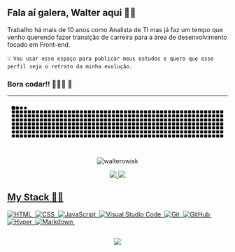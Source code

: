 ## Fala aí galera, Walter aqui 🤙🏼

Trabalho há mais de 10 anos como Analista de TI mas já faz um tempo que venho querendo fazer transição de carreira para a área de desenvolvimento focado em Front-end.


:bulb: `Vou usar esse espaço para publicar meus estudos e quero que esse perfil seja o retrato da minha evolução.`

### Bora codar!! 👨🏽‍💻 :beer:

---

<div align="center">
  
  ![Snake animation](https://github.com/walterowisk/walterowisk/blob/output/github-contribution-grid-snake.svg)
  
</div>

<p class="Profile Views Badge" align="center"> <img src="https://komarev.com/ghpvc/?username=walterowisk&label=Profile%20views&color=9573BF&style=flat" alt="walterowisk" /> </p>


<div align="center" style="display: inline_block">
  <a href="https://github.com/walterowisk">
  <img height="160em" src="https://github-readme-stats.vercel.app/api?username=walterowisk&show_icons=true&theme=tokyonight&include_all_commits=true&count_private=true"/>
  <img height="160em" src="https://github-readme-stats.vercel.app/api/top-langs/?username=walterowisk&layout=compact&langs_count=7&theme=tokyonight"/>
</div>

## 
  
## My Stack 🔧🔋

![HTML](https://img.shields.io/badge/-HTML-05122A?style=flat&logo=HTML5)&nbsp;
![CSS](https://img.shields.io/badge/-CSS-05122A?style=flat&logo=CSS3&logoColor=1572B6)&nbsp;
![JavaScript](https://img.shields.io/badge/-JavaScript-05122A?style=flat&logo=javascript)&nbsp;  ![Visual Studio Code](https://img.shields.io/badge/-Visual%20Studio%20Code-05122A?style=flat&logo=visual-studio-code&logoColor=007ACC)&nbsp; ![Git](https://img.shields.io/badge/GIT-E44C30?style=flat&logo=git&logoColor=white)&nbsp; ![GitHub](https://img.shields.io/badge/-GitHub-05122A?style=flat&logo=github)&nbsp; ![Hyper](https://img.shields.io/badge/Hyper-000000?style=flat&logo=hyper&logoColor=white)&nbsp; ![Markdown](https://img.shields.io/badge/-Markdown-05122A?style=flat&logo=markdown)&nbsp; 
 
  
 ##
 
<div align="center" style="display: inline_block">
  <a href="https://git.io/streak-stats">
  <img height="200em" src="https://github-readme-streak-stats.herokuapp.com?user=walterowisk&theme=tokyonight"/>
</div>
  
  


<!--
<div align="center">
     <img src="https://github.com/walterowisk/walterowisk/blob/output/github-contribution-grid-snake.svg" />
</div>
-->
